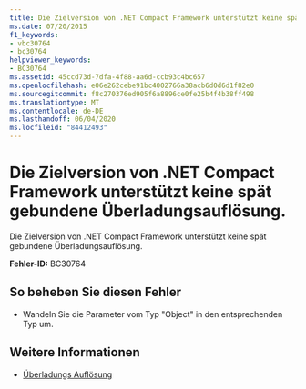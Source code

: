 ```yaml
---
title: Die Zielversion von .NET Compact Framework unterstützt keine spät gebundene Überladungsauflösung.
ms.date: 07/20/2015
f1_keywords:
- vbc30764
- bc30764
helpviewer_keywords:
- BC30764
ms.assetid: 45ccd73d-7dfa-4f88-aa6d-ccb93c4bc657
ms.openlocfilehash: e06e262cebe91bc4002766a38acb6d0d6d1f82e0
ms.sourcegitcommit: f8c270376ed905f6a8896ce0fe25b4f4b38ff498
ms.translationtype: MT
ms.contentlocale: de-DE
ms.lasthandoff: 06/04/2020
ms.locfileid: "84412493"
---
```

# <a name="the-targeted-version-of-the-net-compact-framework-does-not-support-latebound-overload-resolution"></a>Die Zielversion von .NET Compact Framework unterstützt keine spät gebundene Überladungsauflösung.
Die Zielversion von .NET Compact Framework unterstützt keine spät gebundene Überladungsauflösung.  
  
 **Fehler-ID:** BC30764  
  
## <a name="to-correct-this-error"></a>So beheben Sie diesen Fehler  
  
- Wandeln Sie die Parameter vom Typ "Object" in den entsprechenden Typ um.  
  
## <a name="see-also"></a>Weitere Informationen

- [Überladungs Auflösung](../programming-guide/language-features/procedures/overload-resolution.md)
